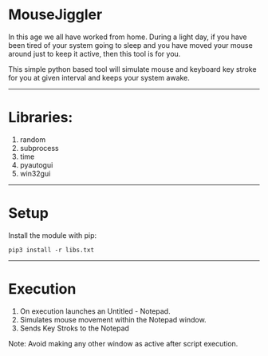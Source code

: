 # MouseJiggler

In this age we all have worked from home.
During a light day, if you have been tired of your system going to sleep and you have moved your mouse around just to keep it active, then this tool is for you.

This simple python based tool will simulate mouse and keyboard key stroke for you at given interval and keeps your system awake.

---

# Libraries:
1.  random
2.  subprocess
3.  time
4.  pyautogui
5.  win32gui

---

# Setup
Install the module with pip:
```
pip3 install -r libs.txt
```

---

# Execution
1.  On execution launches an Untitled - Notepad.
2.  Simulates mouse movement within the Notepad window.
3.  Sends Key Stroks to the Notepad

Note: Avoid making any other window as active after script execution.
